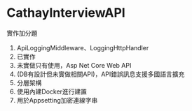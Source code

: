 # CathayInterviewAPI
實作加分題
1. ApiLoggingMiddleware、LoggingHttpHandler
2. 已實作
3. 未實做只有使用，Asp Net Core Web API
4. (DB有設計但未實做相關API)，API錯誤訊息支援多國語言擴充
5. 分層架構
6. 使用內建Docker進行建置
7. 用於Appsetting加密連線字串